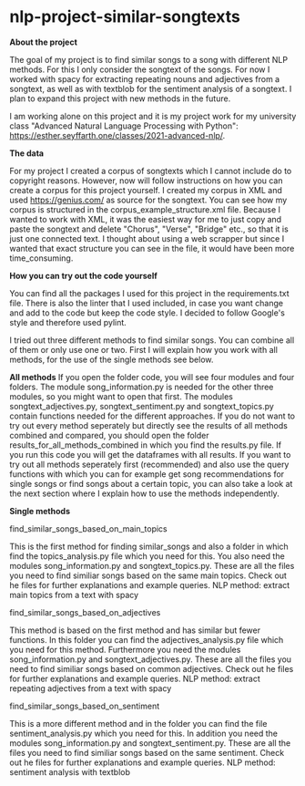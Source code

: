 # nlp-project-similar-songtexts

**About the project**

The goal of my project is to find similar songs to a song with different NLP
methods. For this I only consider the songtext of the songs.
For now I worked with spacy for extracting repeating nouns and adjectives from a
songtext, as well as with textblob for the sentiment analysis of a songtext. 
I plan to expand this project with new methods in the future.

I am working alone on this project and it is my project work for my university class
"Advanced Natural Language Processing with Python": https://esther.seyffarth.one/classes/2021-advanced-nlp/.


**The data**

For my project I created a corpus of songtexts which I cannot include do to copyright 
reasons. However, now will follow instructions on how you can create a corpus for
this project yourself.
I created my corpus in XML and used https://genius.com/ as source for the songtext.
You can see how my corpus is structured in the corpus_example_structure.xml file.
Because I wanted to work with XML, it was the easiest way for me to just copy and paste
the songtext and delete "Chorus", "Verse", "Bridge" etc., so that it is just one connected
text. I thought about using a web scrapper but since I wanted that exact structure you 
can see in the file, it would have been more time_consuming.


**How you can try out the code yourself**

You can find all the packages I used for this project in the requirements.txt file.
There is also the linter that I used included, in case you want change and add to the code
but keep the code style. I decided to follow Google's style and therefore used pylint.

I tried out three different methods to find similar songs. You can combine all of them
or only use one or two. First I will explain how you work with all methods, for the
use of the single methods see below.

**All methods**
If you open the folder code, you will see four modules and four folders.
The module song_information.py is needed for the other three modules, so you might
want to open that first. The modules songtext_adjectives.py, songtext_sentiment.py
and songtext_topics.py contain functions needed for the different approaches.
If you do not want to try out every method seperately but directly see the results
of all methods combined and compared, you should open the folder results_for_all_methods_combined
in which you find the results.py file. If you run this code you will get the dataframes
with all results.
If you want to try out all methods seperately first (recommended) and also use the query functions
with which you can for example get song recommendations for single songs or find songs
about a certain topic, you can also take a look at the next section where I explain how
to use the methods independently.

**Single methods**

find_similar_songs_based_on_main_topics 

This is the first method for finding similar_songs and also a folder in which find
the topics_analysis.py file which you need for this. You also need the modules 
song_information.py and songtext_topics.py. These are all the files you need to
find similiar songs based on the same main topics. Check out he files for further explanations
and example queries.
NLP method: extract main topics from a text with spacy 

find_similar_songs_based_on_adjectives

This method is based on the first method and has similar but fewer functions. 
In this folder you can find the adjectives_analysis.py file which you need for this
method. Furthermore you need the modules song_information.py and songtext_adjectives.py. 
These are all the files you need to find similiar songs based on common adjectives. 
Check out he files for further explanations and example queries.
NLP method: extract repeating adjectives from a text with spacy 

find_similar_songs_based_on_sentiment 

This is a more different method and in the folder you can find the file
sentiment_analysis.py which you need for this. In addition you need the modules
song_information.py and songtext_sentiment.py. 
These are all the files you need to find similiar songs based on the same sentiment. 
Check out he files for further explanations and example queries.
NLP method: sentiment analysis with textblob

